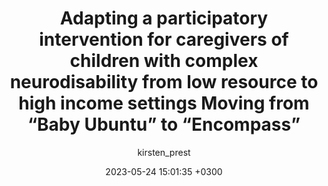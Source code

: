 ---
layout: publication
title: Adapting a participatory intervention for caregivers of children with complex neurodisability from low resource to high income settings Moving from “Baby Ubuntu” to “Encompass”
date: 2023-05-24 15:01:35 +0300
author: kirsten_prest
link: 'https://openaccess.city.ac.uk/id/eprint/31037/'
image: '/images/publications/encompass-abstract-eacd.png'
order: 3
---